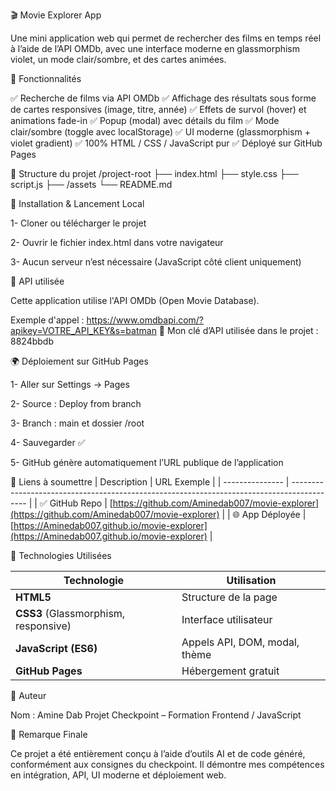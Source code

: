 🎬 Movie Explorer App

Une mini application web qui permet de rechercher des films en temps réel à l’aide de l’API OMDb, avec une interface moderne en glassmorphism violet, un mode clair/sombre, et des cartes animées.

🚀 Fonctionnalités

✅ Recherche de films via API OMDb
✅ Affichage des résultats sous forme de cartes responsives (image, titre, année)
✅ Effets de survol (hover) et animations fade-in
✅ Popup (modal) avec détails du film
✅ Mode clair/sombre (toggle avec localStorage)
✅ UI moderne (glassmorphism + violet gradient)
✅ 100% HTML / CSS / JavaScript pur
✅ Déployé sur GitHub Pages

📂 Structure du projet
/project-root
   ├── index.html
   ├── style.css
   ├── script.js
   ├── /assets
   └── README.md

   🔧 Installation & Lancement Local

1- Cloner ou télécharger le projet

2- Ouvrir le fichier index.html dans votre navigateur

3- Aucun serveur n’est nécessaire (JavaScript côté client uniquement)

🔑 API utilisée

Cette application utilise l'API OMDb (Open Movie Database).

Exemple d'appel :
https://www.omdbapi.com/?apikey=VOTRE_API_KEY&s=batman
🔐 Mon clé d’API utilisée dans le projet : 8824bbdb

🌍 Déploiement sur GitHub Pages

1- Aller sur Settings → Pages

2- Source : Deploy from branch

3- Branch : main et dossier /root

4- Sauvegarder ✅

5- GitHub génère automatiquement l’URL publique de l’application

🔗 Liens à soumettre 
| Description     | URL Exemple                                                                                |
| --------------- | ------------------------------------------------------------------------------------------ |
| ✅ GitHub Repo   | [https://github.com/Aminedab007/movie-explorer](https://github.com/Aminedab007/movie-explorer) |
| 🌐 App Déployée | [https://Aminedab007.github.io/movie-explorer](https://Aminedab007.github.io/movie-explorer)   |


🧠 Technologies Utilisées

| Technologie                          | Utilisation                   |
| ------------------------------------ | ----------------------------- |
| **HTML5**                            | Structure de la page          |
| **CSS3** (Glassmorphism, responsive) | Interface utilisateur         |
| **JavaScript (ES6)**                 | Appels API, DOM, modal, thème |
| **GitHub Pages**                     | Hébergement gratuit           |


📌 Auteur

Nom : Amine Dab
Projet Checkpoint – Formation Frontend / JavaScript

📣 Remarque Finale

Ce projet a été entièrement conçu à l’aide d’outils AI et de code généré, conformément aux consignes du checkpoint. Il démontre mes compétences en intégration, API, UI moderne et déploiement web.



